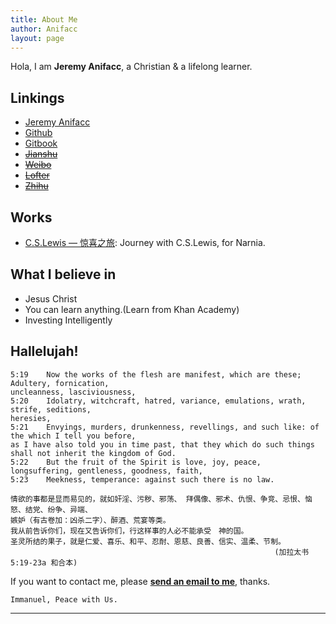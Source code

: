 ```yaml
---
title: About Me
author: Anifacc
layout: page
---
```


Hola, I am __Jeremy Anifacc__, a Christian & a lifelong learner.

## Linkings

- [Jeremy Anifacc][1]
- [Github][2]
- [Gitbook][3]
- [~~Jianshu~~][4]
- [~~Weibo~~][5]
- [~~Lofter~~][6]
- [~~Zhihu~~][7]

## Works

- [C.S.Lewis — 惊喜之旅](http://jeremyanifaccc.pythonanywhere.com/): Journey with C.S.Lewis, for Narnia.

## What I believe in

- Jesus Christ
- You can learn anything.(Learn from Khan Academy)
- Investing Intelligently

## Hallelujah!

```
5:19    Now the works of the flesh are manifest, which are these; Adultery, fornication, 
uncleanness, lasciviousness,
5:20    Idolatry, witchcraft, hatred, variance, emulations, wrath, strife, seditions, 
heresies,
5:21    Envyings, murders, drunkenness, revellings, and such like: of the which I tell you before, 
as I have also told you in time past, that they which do such things shall not inherit the kingdom of God.
5:22    But the fruit of the Spirit is love, joy, peace, longsuffering, gentleness, goodness, faith,
5:23    Meekness, temperance: against such there is no law.

情欲的事都是显而易见的，就如奸淫、污秽、邪荡、 拜偶像、邪术、仇恨、争竞、忌恨、恼怒、结党、纷争、异端、 
嫉妒（有古卷加：凶杀二字）、醉酒、荒宴等类。  
我从前告诉你们，现在又告诉你们，行这样事的人必不能承受　神的国。   
圣灵所结的果子，就是仁爱、喜乐、和平、忍耐、恩慈、良善、信实、温柔、节制。  
                                                           (加拉太书 5:19-23a 和合本)
```

If you want to contact me, please __[send an email to me][10]__, thanks.

	Immanuel, Peace with Us.

---

[1]:	http://jeremiahzhang.github.io/
[2]:	https://github.com/JeremiahZhang
[3]:	https://www.gitbook.com/@jeremiahzhang
[4]:	http://www.jianshu.com/u/e5fdf29b3150
[5]:	http://weibo.com/ZhangXiaowoStef
[6]:  http://anifacc.lofter.com/
[7]:  https://www.zhihu.com/people/TolifAnifacc
[10]: mailto:zhangleisuda@gmail.com
